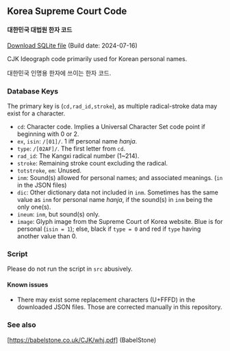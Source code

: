 
## Korea Supreme Court Code

#### 대한민국 대법원 한자 코드

[Download SQLite file](https://github.com/delvier/KoreaSCourtCode/raw/main/webhanja.db) (Build date: 2024-07-16)

CJK Ideograph code primarily used for Korean personal names.

대한민국 인명용 한자에 쓰이는 한자 코드.

### Database Keys

The primary key is (`cd,rad_id,stroke`), as multiple radical-stroke data may exist for a character.

* `cd`: Character code. Implies a Universal Character Set code point if beginning with 0 or 2.
* `ex`, `isin`: `/[01]/`. 1 iff personal name _hanja_.
* `type`: `/[02AF]/`. The first letter from `cd`.
* `rad_id`: The Kangxi radical number (1~214).
* `stroke`: Remaining stroke count excluding the radical.
* `totstroke`, `em`: Unused.
* `inm`: Sound(s) allowed for personal names; and associated meanings. (`in` in the JSON files)
* `dic`: Other dictionary data not included in `inm`. Sometimes has the same value as `inm` for personal name _hanja_, if the sound(s) in `inm` being the only one(s).
* `ineum`: `inm`, but sound(s) only.
* `image`: Glyph image from the Supreme Court of Korea website. Blue is for personal (`isin = 1`); else, black if `type = 0` and red if `type` having another value than 0.

### Script

Please do not run the script in `src` abusively.

#### Known issues

* There may exist some replacement characters (U+FFFD) in the downloaded JSON files. Those are corrected manually in this repository.

### See also
[https://babelstone.co.uk/CJK/whj.pdf] (BabelStone)
